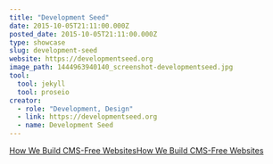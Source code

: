 ```yaml
---
title: "Development Seed"
date: 2015-10-05T21:11:00.000Z
posted_date: 2015-10-05T21:11:00.000Z
type: showcase
slug: development-seed
website: https://developmentseed.org
image_path: 1444963940140_screenshot-developmentseed.jpg
tool:
  tool: jekyll
  tool: proseio
creator:
  - role: "Development, Design"
  - link: https://developmentseed.org
  - name: Development Seed
---
```

[How We Build CMS-Free Websites](https://developmentseed.org/blog/2012/07/27/build-cms-free-websites/)[How We Build CMS-Free Websites](https://developmentseed.org/blog/2012/07/27/build-cms-free-websites/)

